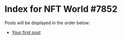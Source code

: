# Index for NFT World #7852
Posts will be displayed in the order below:

- [Your first post](./001-first.md)


